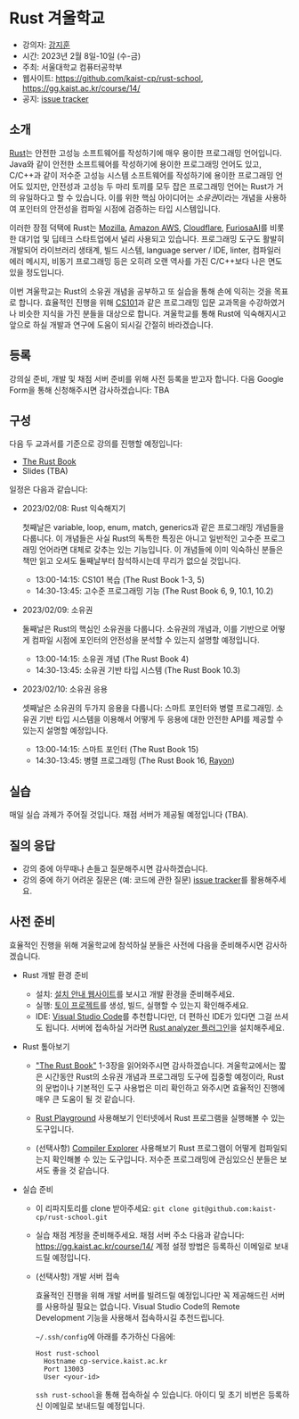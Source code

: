 # Rust 겨울학교


- 강의자: [강지훈](https://cp.kaist.ac.kr/jeehoon.kang)
- 시간: 2023년 2월 8일-10일 (수-금)
- 주최: 서울대학교 컴퓨터공학부
- 웹사이트: <https://github.com/kaist-cp/rust-school>, <https://gg.kaist.ac.kr/course/14/>
- 공지: [issue tracker](https://github.com/kaist-cp/rust-school/issues?q=is%3Aissue+is%3Aopen+label%3Aannouncement)


## 소개

[Rust](https://www.rust-lang.org/)는 안전한 고성능 소프트웨어를 작성하기에 매우 용이한 프로그래밍 언어입니다.
Java와 같이 안전한 소프트웨어를 작성하기에 용이한 프로그래밍 언어도 있고, C/C++과 같이 저수준 고성능 시스템 소프트웨어를 작성하기에 용이한 프로그래밍 언어도 있지만,
안전성과 고성능 두 마리 토끼를 모두 잡은 프로그래밍 언어는 Rust가 거의 유일하다고 할 수 있습니다.
이를 위한 핵심 아이디어는 *소유권*이라는 개념을 사용하여 포인터의 안전성을 컴파일 시점에 검증하는 타입 시스템입니다.

이러한 장점 덕택에 Rust는 [Mozilla](https://www.mozilla.org/), [Amazon AWS](https://aws.amazon.com/), [Cloudflare](https://www.cloudflare.com/), [FuriosaAI](https://www.furiosa.ai/)를 비롯한 대기업 및 딥테크 스타트업에서 널리 사용되고 있습니다.
프로그래밍 도구도 활발히 개발되어 라이브러리 생태계, 빌드 시스템, language server / IDE, linter, 컴파일러 에러 메시지, 비동기 프로그래밍 등은 오히려 오랜 역사를 가진 C/C++보다 나은 면도 있을 정도입니다.

이번 겨울학교는 Rust의 소유권 개념을 공부하고 또 실습을 통해 손에 익히는 것을 목표로 합니다.
효율적인 진행을 위해 [CS101](https://cs101.kaist.ac.kr/)과 같은 프로그래밍 입문 교과목을 수강하였거나 비슷한 지식을 가진 분들을 대상으로 합니다.
겨울학교를 통해 Rust에 익숙해지시고 앞으로 하실 개발과 연구에 도움이 되시길 간절히 바라겠습니다.


## 등록

강의실 준비, 개발 및 채점 서버 준비를 위해 사전 등록을 받고자 합니다.
다음 Google Form을 통해 신청해주시면 감사하겠습니다: TBA


## 구성

다음 두 교과서를 기준으로 강의를 진행할 예정입니다:

- [The Rust Book](https://doc.rust-lang.org/book/)
- Slides (TBA)


일정은 다음과 같습니다:

- 2023/02/08: Rust 익숙해지기

  첫째날은 variable, loop, enum, match, generics과 같은 프로그래밍 개념들을 다룹니다.
  이 개념들은 사실 Rust의 독특한 특징은 아니고 일반적인 고수준 프로그래밍 언어라면 대체로 갖추는 있는 기능입니다.
  이 개념들에 이미 익숙하신 분들은 책만 읽고 오셔도 둘째날부터 참석하시는데 무리가 없으실 것입니다.

  + 13:00-14:15: CS101 복습 (The Rust Book 1-3, 5)
  + 14:30-13:45: 고수준 프로그래밍 기능 (The Rust Book 6, 9, 10.1, 10.2)

- 2023/02/09: 소유권

  둘째날은 Rust의 핵심인 소유권을 다룹니다.
  소유권의 개념과, 이를 기반으로 어떻게 컴파일 시점에 포인터의 안전성을 분석할 수 있는지 설명할 예정입니다.

  + 13:00-14:15: 소유권 개념 (The Rust Book 4)
  + 14:30-13:45: 소유권 기반 타입 시스템 (The Rust Book 10.3)

- 2023/02/10: 소유권 응용

  셋째날은 소유권의 두가지 응용을 다룹니다: 스마트 포인터와 병렬 프로그래밍.
  소유권 기반 타입 시스템을 이용해서 어떻게 두 응용에 대한 안전한 API를 제공할 수 있는지 설명할 예정입니다.

  + 13:00-14:15: 스마트 포인터 (The Rust Book 15)
  + 14:30-13:45: 병렬 프로그래밍 (The Rust Book 16, [Rayon](https://docs.rs/rayon/latest/rayon/))


## 실습

매일 실습 과제가 주어질 것입니다. 채점 서버가 제공될 예정입니다 (TBA).


## 질의 응답

- 강의 중에 아무때나 손들고 질문해주시면 감사하겠습니다.
- 강의 중에 하기 어려운 질문은 (예: 코드에 관한 질문) [issue tracker](https://github.com/kaist-cp/rust-school/issues)를 활용해주세요.


## 사전 준비

효율적인 진행을 위해 겨울학교에 참석하실 분들은 사전에 다음을 준비해주시면 감사하겠습니다.

- Rust 개발 환경 준비

  + 설치: [설치 안내 웹사이트](https://doc.rust-lang.org/book/ch01-01-installation.html)를 보시고 개발 환경을 준비해주세요.
  + 실행: [토이 프로젝트](https://doc.rust-lang.org/book/ch02-00-guessing-game-tutorial.html)를 생성, 빌드, 실행할 수 있는지 확인해주세요.
  + IDE: [Visual Studio Code](https://code.visualstudio.com/)를 추천합니다만, 더 편하신 IDE가 있다면 그걸 쓰셔도 됩니다.
    서버에 접속하실 거라면 [Rust analyzer 플러그인](https://marketplace.visualstudio.com/items?itemName=rust-lang.rust-analyzer)을 설치해주세요.

- Rust 톺아보기

  + ["The Rust Book"](https://doc.rust-lang.org/book/) 1-3장을 읽어와주시면 감사하겠습니다.
    겨울학교에서는 짧은 시간동안 Rust의 소유권 개념과 프로그래밍 도구에 집중할 예정이라,
    Rust의 문법이나 기본적인 도구 사용법은 미리 확인하고 와주시면 효율적인 진행에 매우 큰 도움이 될 것 같습니다.

  + [Rust Playground](https://play.rust-lang.org/) 사용해보기
    인터넷에서 Rust 프로그램을 실행해볼 수 있는 도구입니다.

  + (선택사항) [Compiler Explorer](https://rust.godbolt.org/) 사용해보기
    Rust 프로그램이 어떻게 컴파일되는지 확인해볼 수 있는 도구입니다. 저수준 프로그래밍에 관심있으신 분들은 보셔도 좋을 것 같습니다.

- 실습 준비

  + 이 리파지토리를 clone 받아주세요: `git clone git@github.com:kaist-cp/rust-school.git`

  + 실습 채점 계정을 준비해주세요.
    채점 서버 주소 다음과 같습니다: <https://gg.kaist.ac.kr/course/14/>
    계정 설정 방법은 등록하신 이메일로 보내드릴 예정입니다.

  + (선택사항) 개발 서버 접속

    효율적인 진행을 위해 개발 서버를 빌려드릴 예정입니다만 꼭 제공해드린 서버를 사용하실 필요는 없습니다.
    Visual Studio Code의 Remote Development 기능을 사용해서 접속하시길 추천드립니다.

    `~/.ssh/config`에 아래를 추가하신 다음에:

    ```
    Host rust-school
      Hostname cp-service.kaist.ac.kr
      Port 13003
      User <your-id>
    ```

    `ssh rust-school`을 통해 접속하실 수 있습니다.
    아이디 및 초기 비번은 등록하신 이메일로 보내드릴 예정입니다.
